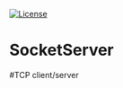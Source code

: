 [![License](https://img.shields.io/badge/license-Apache%202-green.svg)](https://www.apache.org/licenses/LICENSE-2.0)
# SocketServer
#TCP client/server
